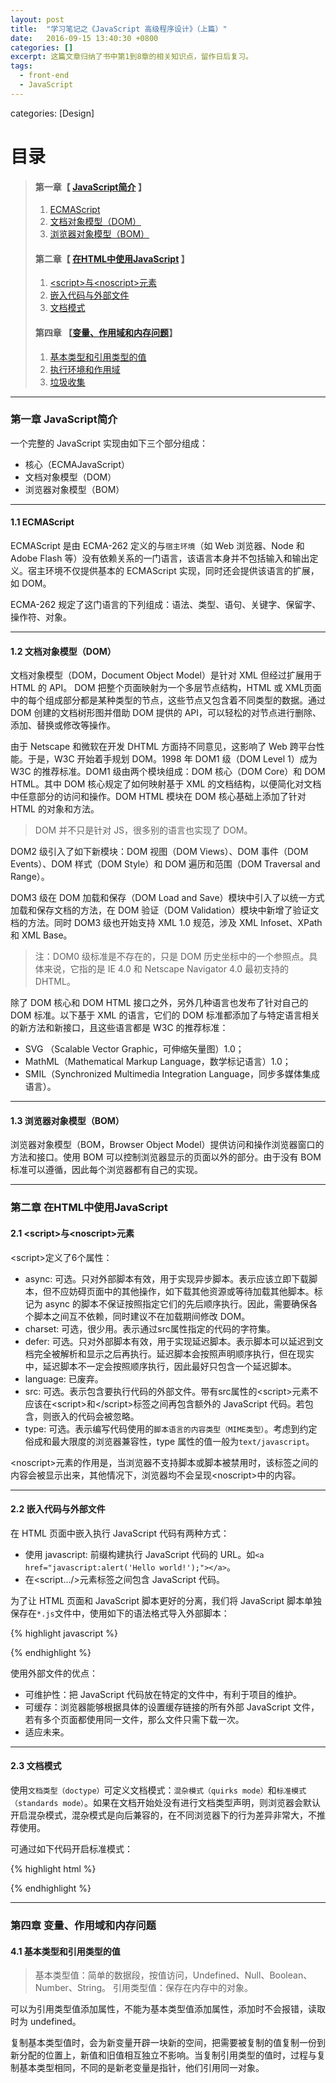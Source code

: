 ```yaml
---
layout: post
title:  "学习笔记之《JavaScript 高级程序设计》（上篇）"
date:   2016-09-15 13:40:30 +0800
categories: []
excerpt: 这篇文章归纳了书中第1到8章的相关知识点，留作日后复习。
tags:
  - front-end
  - JavaScript
---
```


categories: [Design]

# 目录

>#### 第一章【 [JavaScript简介](#chapter1) 】
>1. [ECMAScript](#chapter1-1)
>2. [文档对象模型（DOM）](#chapter1-2)
>3. [浏览器对象模型（BOM）](#chapter1-3)
>
>#### 第二章【 [在HTML中使用JavaScript](#chapter2) 】
>1. [\<script\>与\<noscript\>元素](#chapter2-1)
>2. [嵌入代码与外部文件](#chapter2-2)
>3. [文档模式](#chapter2-3)
>#### 第四章 【[变量、作用域和内存问题](#chapter4)】
>1. [基本类型和引用类型的值](#chapter4-1)
>2. [执行环境和作用域](#chapter4-2)
>3. [垃圾收集](#chapter4-3)

---

<h3 id="chapter1">第一章  JavaScript简介</h3>

一个完整的 JavaScript 实现由如下三个部分组成：

* 核心（ECMAJavaScript）
* 文档对象模型（DOM）
* 浏览器对象模型（BOM）

---

<h4 id="chapter1-1">1.1 ECMAScript</h4>

ECMAScript 是由 ECMA-262 定义的与`宿主环境`（如 Web 浏览器、Node 和 Adobe Flash 等）没有依赖关系的一门语言，该语言本身并不包括输入和输出定义。宿主环境不仅提供基本的 ECMAScript 实现，同时还会提供该语言的扩展，如 DOM。

ECMA-262 规定了这门语言的下列组成：语法、类型、语句、关键字、保留字、操作符、对象。

---

<h4 id="chapter1-2">1.2 文档对象模型（DOM）</h4>

文档对象模型（DOM，Document Object Model）是针对 XML 但经过扩展用于 HTML 的 API。 DOM 把整个页面映射为一个多层节点结构，HTML 或 XML页面中的每个组成部分都是某种类型的节点，这些节点又包含着不同类型的数据。通过 DOM 创建的文档树形图并借助 DOM 提供的 API，可以轻松的对节点进行删除、添加、替换或修改等操作。

由于 Netscape 和微软在开发 DHTML 方面持不同意见，这影响了 Web 跨平台性能。于是，W3C 开始着手规划 DOM。1998 年 DOM1 级（DOM Level 1）成为 W3C 的推荐标准。DOM1 级由两个模块组成：DOM 核心（DOM Core）和 DOM HTML。其中 DOM 核心规定了如何映射基于 XML 的文档结构，以便简化对文档中任意部分的访问和操作。DOM HTML 模块在 DOM 核心基础上添加了针对 HTML 的对象和方法。

>DOM 并不只是针对 JS，很多别的语言也实现了 DOM。

DOM2 级引入了如下新模块：DOM 视图（DOM Views）、DOM 事件（DOM Events）、DOM 样式（DOM Style）和 DOM 遍历和范围（DOM Traversal and Range）。

DOM3 级在 DOM 加载和保存（DOM Load and Save）模块中引入了以统一方式加载和保存文档的方法，在 DOM 验证（DOM Validation）模块中新增了验证文档的方法。同时 DOM3 级也开始支持 XML 1.0 规范，涉及 XML Infoset、XPath 和 XML Base。

>注：DOM0 级标准是不存在的，只是 DOM 历史坐标中的一个参照点。具体来说，它指的是 IE 4.0 和 Netscape Navigator 4.0 最初支持的 DHTML。

除了 DOM 核心和 DOM HTML 接口之外，另外几种语言也发布了针对自己的 DOM 标准。以下基于 XML 的语言，它们的 DOM 标准都添加了与特定语言相关的新方法和新接口，且这些语言都是 W3C 的推荐标准：

* SVG （Scalable Vector Graphic，可伸缩矢量图）1.0；
* MathML（Mathematical Markup Language，数学标记语言）1.0；
* SMIL（Synchronized Multimedia Integration Language，同步多媒体集成语言）。

---

<h4 id="chapter1-3">1.3 浏览器对象模型（BOM）</h4>

浏览器对象模型（BOM，Browser Object Model）提供访问和操作浏览器窗口的方法和接口。使用 BOM 可以控制浏览器显示的页面以外的部分。由于没有 BOM 标准可以遵循，因此每个浏览器都有自己的实现。

---

<h3 id="chapter2">第二章  在HTML中使用JavaScript</h3>

<h4 id="chapter2-1">2.1 &lt;script&gt;与&lt;noscript&gt;元素</h4>

\<script\>定义了6个属性：

* async: 可选。只对外部脚本有效，用于实现异步脚本。表示应该立即下载脚本，但不应妨碍页面中的其他操作，如下载其他资源或等待加载其他脚本。标记为 async 的脚本不保证按照指定它们的先后顺序执行。因此，需要确保各个脚本之间互不依赖，同时建议不在加载期间修改 DOM。
* charset: 可选，很少用。表示通过src属性指定的代码的字符集。
* defer: 可选。只对外部脚本有效，用于实现延迟脚本。表示脚本可以延迟到文档完全被解析和显示之后再执行。延迟脚本会按照声明顺序执行，但在现实中，延迟脚本不一定会按照顺序执行，因此最好只包含一个延迟脚本。
* language: 已废弃。
* src: 可选。表示包含要执行代码的外部文件。带有src属性的\<script\>元素不应该在\<script\>和\</script\>标签之间再包含额外的 JavaScript 代码。若包含，则嵌入的代码会被忽略。
* type: 可选。表示编写代码使用的`脚本语言的内容类型（MIME类型）`。考虑到约定俗成和最大限度的浏览器兼容性，type 属性的值一般为`text/javascript`。

\<noscript\>元素的作用是，当浏览器不支持脚本或脚本被禁用时，该标签之间的内容会被显示出来，其他情况下，浏览器均不会呈现\<noscript\>中的内容。

---

<h4 id="chapter2-2">2.2 嵌入代码与外部文件</h4>

在 HTML 页面中嵌入执行 JavaScript 代码有两种方式：

* 使用 javascript: 前缀构建执行 JavaScript 代码的 URL。如`<a href="javascript:alert('Hello world!');"></a>`。
* 在\<script.../\>元素标签之间包含 JavaScript 代码。

为了让 HTML 页面和 JavaScript 脚本更好的分离，我们将 JavaScript 脚本单独保存在`*.js`文件中，使用如下的语法格式导入外部脚本：

{% highlight javascript %}
<script src="test.js" type="text/javascript"></script>
{% endhighlight %}

使用外部文件的优点：

* 可维护性：把 JavaScript 代码放在特定的文件中，有利于项目的维护。
* 可缓存：浏览器能够根据具体的设置缓存链接的所有外部 JavaScript 文件，若有多个页面都使用同一文件，那么文件只需下载一次。
* 适应未来。

---

<h4 id="chapter2-3">2.3 文档模式</h4>

使用`文档类型（doctype）`可定义文档模式：`混杂模式（quirks mode）`和`标准模式（standards mode）`。如果在文档开始处没有进行文档类型声明，则浏览器会默认开启混杂模式，混杂模式是向后兼容的，在不同浏览器下的行为差异非常大，不推荐使用。

可通过如下代码开启标准模式：

{% highlight html %}
<!-- HTML 5 -->
<!DOCTYPE html>
{% endhighlight %}

---

<h3 id="chapter4">第四章  变量、作用域和内存问题</h3>

<h4 id="chapter4-1">4.1 基本类型和引用类型的值</h4>

> 基本类型值：简单的数据段，按值访问，Undefined、Null、Boolean、Number、String。
> 引用类型值：保存在内存中的对象。

可以为引用类型值添加属性，不能为基本类型值添加属性，添加时不会报错，读取时为 undefined。

复制基本类型值时，会为新变量开辟一块新的空间，把需要被复制的值复制一份到新分配的位置上，新值和旧值相互独立不影响。当复制引用类型的值时，过程与复制基本类型相同，不同的是新老变量是指针，他们引用同一对象。

